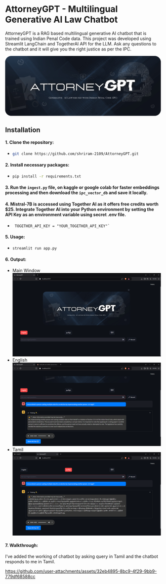 # AttorneyGPT - Multilingual Generative AI Law Chatbot

AttorneyGPT is a RAG based multilingual generative AI chatbot that is trained using Indian Penal Code data. This project was developed using Streamlit LangChain and TogetherAI API for the LLM. Ask any questions to the chatbot and it will give you the right justice as per the IPC.

![main](https://github.com/shriram-2109/AttorneyGPT/blob/main/images/AttorneyGPTcover.png)

## Installation

#### 1. Clone the repository:
   - ```bash
     git clone https://github.com/shriram-2109/AttorneyGPT.git
     ```
#### 2. Install necessary packages:
   - ```bash
     pip install -r requirements.txt
     ```
#### 3. Run the `ingest.py` file, on kaggle or google colab for faster embeddings processing and then download the `ipc_vector_db` and save it locally.
#### 4. Mistral-7B is accessed using Together AI as it offers free credits worth $25. Integrate Together AI into your Python environment by setting the API Key as an environment variable using secret .env file.
   - ```.env
      TOGETHER_API_KEY = "YOUR_TOGETHER_API_KEY"`
     ```
#### 5. Usage:
  - ```bash
    streamlit run app.py
    ```
#### 6. Output: 
- Main Window
![out1](https://github.com/shriram-2109/AttorneyGPT/blob/main/images/Main_Image.png)
- English
![out2](https://github.com/shriram-2109/AttorneyGPT/blob/main/images/English.png)
- Tamil
![out3](https://github.com/shriram-2109/AttorneyGPT/blob/main/images/Tamil.png)

#### 7. Walkthrough:
I've added the working of chatbot by asking query in Tamil and the chatbot responds to me in Tamil.

https://github.com/user-attachments/assets/32eb4895-8bc9-4f29-9bb9-779df68588cc
